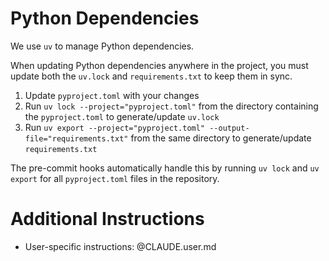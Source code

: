 # Python Dependencies

We use `uv` to manage Python dependencies.

When updating Python dependencies anywhere in the project, you must update both the `uv.lock` and `requirements.txt` to keep them in sync.

1. Update `pyproject.toml` with your changes
2. Run `uv lock --project="pyproject.toml"` from the directory containing the `pyproject.toml` to generate/update `uv.lock`
3. Run `uv export --project="pyproject.toml" --output-file="requirements.txt"` from the same directory to generate/update `requirements.txt`

The pre-commit hooks automatically handle this by running `uv lock` and `uv export` for all `pyproject.toml` files in the repository.

# Additional Instructions

- User-specific instructions: @CLAUDE.user.md
